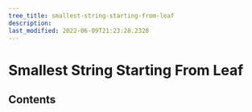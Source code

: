 ```yaml
---
tree_title: smallest-string-starting-from-leaf
description: 
last_modified: 2022-06-09T21:23:28.2328
---
```


# Smallest String Starting From Leaf

## Contents

